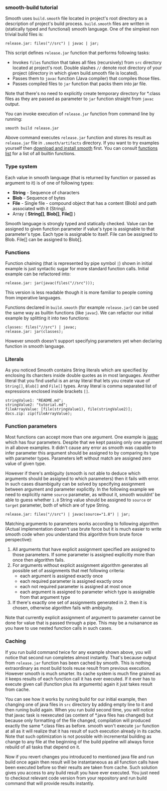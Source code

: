 ### smooth-build tutorial

Smooth uses `build.smooth` file located in project's root directory as
a description of project's build process.
`build.smooth` files are written in (statically typed and functional) smooth language.
One of the simplest non trivial build files is:

```
release.jar: files("//src") | javac | jar;
```

This script defines `release.jar` function that performs following tasks:

 * Invokes `files` function that takes all files (recursively)
 from `src` directory located at project's root. Double slashes `//` denote
 root directory of your project (directory in which given build.smooth file
 is located).
 * Passes them to `javac` function (Java compiler) that compiles those files.
 * Passes compiled files to `jar` function that packs them into jar file.

Note that there's no need to explicitly create temporary directory for *.class
files as they are passed as parameter to `jar` function straight from `javac`
output.

You can invoke execution of `release.jar` function from command line by running:

```
smooth build release.jar
```

Above command executes `release.jar` function and stores its result
as `release.jar` file in `.smooth/artifacts` directory.
If you want to try examples yourself then
[download and install smooth](https://github.com/mikosik/smooth-build/blob/master/doc/install.md)
first.
You can consult
[functions list](https://github.com/mikosik/smooth-build/blob/master/doc/api.md)
for a list of all builtin functions.


### Type system

Each value in smooth language (that is returned by function or
passed as argument to it) is of one of following types:
 * **String** - Sequence of characters
 * **Blob** - Sequence of bytes
 * **File** - Single file - compound object that has a content (Blob) and path associated with it (String).
 * Array ( **String[]**, **Blob[]**, **File[]** )

Smooth language is strongly typed and statically checked.
Value can be assigned to given function parameter if value's type
is assignable to that parameter's type.
Each type is assignable to itself.
File can be assigned to Blob.
File[] can be assigned to Blob[].


### Functions

Function chaining (that is represented by pipe symbol `|`) shown in
initial example is just syntactic sugar for more standard function calls.
Initial example can be refactored into:

```
release.jar: jar(javac(files("//src")));
```

This version is less readable though it is more familiar to people
coming from imperative languages.

Functions declared in `build.smooth` (for example `release.jar`)
can be used the same way as builtin functions (like `javac`).
We can refactor our initial example by splitting it into two functions:

```
classes: files("//src") | javac;
release.jar: jar(classes);
```

However smooth doesn't support specifying parameters yet
when declaring function in smooth language.


### Literals

As you noticed Smooth contains String literals which are specified
by enclosing its charcters inside double quotes as in most languages.
Another literal that you find useful is an array literal that lets you
create vaue of `String[]`, `Blob[]` and `File[]` types.
Array literal is comma separated list of expressions enclosed inside brackets `[]`.

```
stringValue1: "README.md";
stringValue2: "tutorial.md";
fileArrayValue: [file(stringValue1), file(stringValue2)];
docs.zip: zip(fileArrayValue);
```


### Function parameters

Most functions can accept more than one argument.
One example is
[javac](https://github.com/mikosik/smooth-build/blob/master/doc/api/javac.md)
which has four parameters.
Despite that we kept passing only one argument in all above examples.
It didn't cause any error as smooth was capable to infer parameter
this argument should be assigned to by comparing its type with parameter types.
Parameters left without match are assigned zero value of given type.

However if there's ambiguity (smooth is not able to deduce which arguments
should be assigned to which parameters) then it fails with error.
In such cases disambiguity can be solved by specifying assignment between argument
and parameter explicitly.
In the following example we need to explicitly name `source` parameter, as
without it, smooth wouldnt' be able to guess whether `1.8` String value should
be assigned to `source` or `target` parameter, both of which are of type String.
```
release.jar: files("//src") | javac(source="1.8") | jar;
```

Matching arguments to parameters works according to following algorithm
(Actual implementation doesn't use brute force but it is much easier to write
smooth code when you understand this algorithm from brute force perspective):
 1. All arguments that have explicit assignment specified are assigned to
 those parameters.
 If some parameter is assigned explicitly more than once then algorithm fails.
 2. For arguments without explicit assignment algorithm generates
 all possible set of assignments that met following criteria:
    * each argument is assigned exactly once
    * each required parameter is assigned exactly once
    * each not required parameter is assigned at most once
    * each argument is assigned to parameter which type is assignable from
    that argument type
 3. If there's exactly one set of assignments generated in 2.
 then it is chosen, otherwise algorithm fails with ambiguity.

Note that currently explicit assignment of argument to parameter
cannot be done for value that is passed through a pipe.
This may be a nuisanance as you have to use nested function calls in such cases.


### Caching

If you run build command twice for any example shown above,
you will notice that second run completes almost instantly.
That's because output from `release.jar` function has been cached
by smooth.
This is nothing extraordinary as most build tools reuse result
from previous execution.
However smooth is much smarter.
Its cache system is much fine grained as it keeps results
of each function call it has ever executed.
If it ever has to execute given call (function plus its arguments) again
it just takes result from cache.

You can see how it works by runing build for our initial example,
then changing one of java files in `src` directory by adding empty
line to it and then runing build again.
When you run build second time, you will notice that javac task
is reexecuted (as content of *.java files has changed)
but because only formatting of the file changed,
compilation will produced exactly the same *.class files as before.
smooth won't execute `jar` function at all as it will realize
that it has result of such execution already in its cache.
Note that such optimization is not possible with incremental building
as change to any file at the beginning of the build pipeline will always
force rebuild of all tasks that depend on it.

Now if you revert changes you introduced to mentioned java file
and run build once again then result will be instantaneous as
all function calls have been executed before so their results
are taken from cache.
Such solution gives you access to any build result you have ever executed.
You just need to checkout relevant code version from your repository
and run build command that will provide results instantly.


